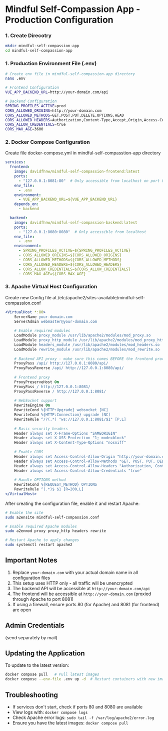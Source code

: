 # Mindful Self-Compassion App - Production Configuration
### 1. Create Direcotry
```bash
mkdir mindful-self-compassion-app
cd mindful-self-compassion-app
```


### 1. Production Environment File (.env)

```bash
# Create env file in mindful-self-compassion-app directory
nano .env
```

```bash
# Frontend Configuration
VUE_APP_BACKEND_URL=http://your-domain.com/api

# Backend Configuration
SPRING_PROFILES_ACTIVE=prod
CORS_ALLOWED_ORIGINS=http://your-domain.com
CORS_ALLOWED_METHODS=GET,POST,PUT,DELETE,OPTIONS,HEAD
CORS_ALLOWED_HEADERS=Authorization,Content-Type,Accept,Origin,Access-Control-Request-Method,Access-Control-Request-Headers
CORS_ALLOW_CREDENTIALS=true
CORS_MAX_AGE=3600
```

### 2. Docker Compose Configuration 
Create file docker-compose.yml in mindful-self-compasstion-app directory
```yaml
services:
  frontend:
    image: davidfhnw/mindful-self-compassion-frontend:latest
    ports:
      - "127.0.0.1:8081:80"  # Only accessible from localhost on port 8081
    env_file:
      - .env
    environment:
      - VUE_APP_BACKEND_URL=${VUE_APP_BACKEND_URL}
    depends_on:
      - backend

  backend:
    image: davidfhnw/mindful-self-compassion-backend:latest
    ports:
      - "127.0.0.1:8080:8080"  # Only accessible from localhost
    env_file:
      - .env
    environment:
      - SPRING_PROFILES_ACTIVE=${SPRING_PROFILES_ACTIVE}
      - CORS_ALLOWED_ORIGINS=${CORS_ALLOWED_ORIGINS}
      - CORS_ALLOWED_METHODS=${CORS_ALLOWED_METHODS}
      - CORS_ALLOWED_HEADERS=${CORS_ALLOWED_HEADERS}
      - CORS_ALLOW_CREDENTIALS=${CORS_ALLOW_CREDENTIALS}
      - CORS_MAX_AGE=${CORS_MAX_AGE}
```

### 3. Apache Virtual Host Configuration 

Create new Config file at /etc/apache2/sites-available/mindful-self-compassion.conf

```apache
<VirtualHost *:80>
    ServerName your-domain.com
    ServerAdmin webmaster@your-domain.com
    
    # Enable required modules
    LoadModule proxy_module /usr/lib/apache2/modules/mod_proxy.so
    LoadModule proxy_http_module /usr/lib/apache2/modules/mod_proxy_http.so
    LoadModule headers_module /usr/lib/apache2/modules/mod_headers.so
    LoadModule rewrite_module /usr/lib/apache2/modules/mod_rewrite.so
    
    # Backend API proxy - make sure this comes BEFORE the frontend proxy
    ProxyPass /api/ http://127.0.0.1:8080/api/
    ProxyPassReverse /api/ http://127.0.0.1:8080/api/
    
    # Frontend proxy
    ProxyPreserveHost On
    ProxyPass / http://127.0.0.1:8081/
    ProxyPassReverse / http://127.0.0.1:8081/
    
    # WebSocket support
    RewriteEngine On
    RewriteCond %{HTTP:Upgrade} websocket [NC]
    RewriteCond %{HTTP:Connection} upgrade [NC]
    RewriteRule ^/?(.*) "ws://127.0.0.1:8081/$1" [P,L]
    
    # Basic security headers
    Header always set X-Frame-Options "SAMEORIGIN"
    Header always set X-XSS-Protection "1; mode=block"
    Header always set X-Content-Type-Options "nosniff"
    
    # Enable CORS
    Header always set Access-Control-Allow-Origin "http://your-domain.com"
    Header always set Access-Control-Allow-Methods "GET, POST, PUT, DELETE, OPTIONS"
    Header always set Access-Control-Allow-Headers "Authorization, Content-Type, Accept, Origin"
    Header always set Access-Control-Allow-Credentials "true"
    
    # Handle OPTIONS method
    RewriteCond %{REQUEST_METHOD} OPTIONS
    RewriteRule ^(.*)$ $1 [R=200,L]
</VirtualHost>
```

After creating the configuration file, enable it and restart Apache:
```bash
# Enable the site
sudo a2ensite mindful-self-compassion.conf

# Enable required Apache modules
sudo a2enmod proxy proxy_http headers rewrite

# Restart Apache to apply changes
sudo systemctl restart apache2
```

## Important Notes

1. Replace `your-domain.com` with your actual domain name in all configuration files
2. This setup uses HTTP only - all traffic will be unencrypted
3. The backend API will be accessible at `http://your-domain.com/api`
4. The frontend will be accessible at `http://your-domain.com` (proxied through Apache to port 8081)
5. If using a firewall, ensure ports 80 (for Apache) and 8081 (for frontend) are open

## Admin Credentials  
(send separately by mail)


## Updating the Application

To update to the latest version:
```bash
docker compose pull   # Pull latest images
docker compose --env-file .env up -d  # Restart containers with new images
```

## Troubleshooting

- If services don't start, check if ports 80 and 8080 are available
- View logs with: `docker compose logs`
- Check Apache error logs: `sudo tail -f /var/log/apache2/error.log`
- Ensure you have the latest images: `docker compose pull`
